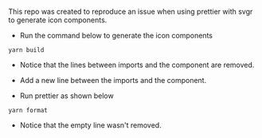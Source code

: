 This repo was created to reproduce an issue when using prettier with svgr to generate icon components.

* Run the command below to generate the icon components
```shell
yarn build
```

* Notice that the lines between imports and the component are removed.

* Add a new line between the imports and the component.

* Run prettier as shown below 

```shell
yarn format
```

* Notice that the empty line wasn't removed.